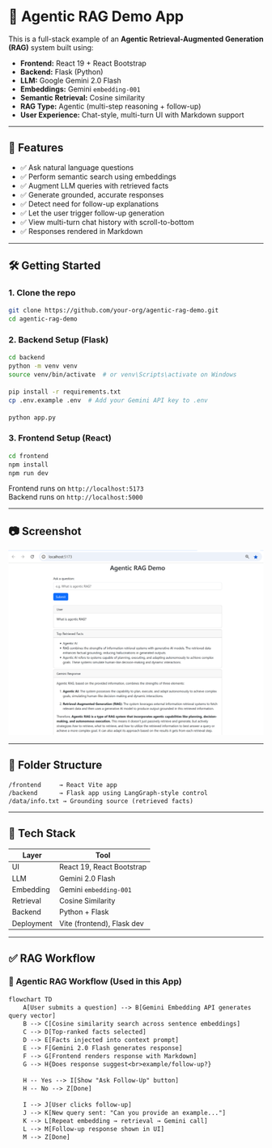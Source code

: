
# 🧠 Agentic RAG Demo App

This is a full-stack example of an **Agentic Retrieval-Augmented Generation (RAG)** system built using:

- **Frontend:** React 19 + React Bootstrap
- **Backend:** Flask (Python)
- **LLM:** Google Gemini 2.0 Flash
- **Embeddings:** Gemini `embedding-001`
- **Semantic Retrieval:** Cosine similarity
- **RAG Type:** Agentic (multi-step reasoning + follow-up)
- **User Experience:** Chat-style, multi-turn UI with Markdown support

---

## 🚀 Features

- ✅ Ask natural language questions
- ✅ Perform semantic search using embeddings
- ✅ Augment LLM queries with retrieved facts
- ✅ Generate grounded, accurate responses
- ✅ Detect need for follow-up explanations
- ✅ Let the user trigger follow-up generation
- ✅ View multi-turn chat history with scroll-to-bottom
- ✅ Responses rendered in Markdown

---

## 🛠️ Getting Started

### 1. Clone the repo

```bash
git clone https://github.com/your-org/agentic-rag-demo.git
cd agentic-rag-demo
```

### 2. Backend Setup (Flask)

```bash
cd backend
python -m venv venv
source venv/bin/activate  # or venv\Scripts\activate on Windows

pip install -r requirements.txt
cp .env.example .env  # Add your Gemini API key to .env

python app.py
```

### 3. Frontend Setup (React)

```bash
cd frontend
npm install
npm run dev
```

Frontend runs on `http://localhost:5173`  
Backend runs on `http://localhost:5000`

---

## 📷 Screenshot

![Agentic RAG App Screenshot](./screenshots/demo-ui.png)

---

## 📁 Folder Structure

```
/frontend     → React Vite app
/backend      → Flask app using LangGraph-style control
/data/info.txt → Grounding source (retrieved facts)
```

---

## 📘 Tech Stack

| Layer      | Tool                          |
|------------|-------------------------------|
| UI         | React 19, React Bootstrap     |
| LLM        | Gemini 2.0 Flash              |
| Embedding  | Gemini `embedding-001`        |
| Retrieval  | Cosine Similarity             |
| Backend    | Python + Flask                |
| Deployment | Vite (frontend), Flask dev    |

---

## ✅ RAG Workflow

### 🧠 Agentic RAG Workflow (Used in this App)

```mermaid
flowchart TD
    A[User submits a question] --> B[Gemini Embedding API generates query vector]
    B --> C[Cosine similarity search across sentence embeddings]
    C --> D[Top-ranked facts selected]
    D --> E[Facts injected into context prompt]
    E --> F[Gemini 2.0 Flash generates response]
    F --> G[Frontend renders response with Markdown]
    G --> H{Does response suggest<br>example/follow-up?}

    H -- Yes --> I[Show "Ask Follow-Up" button]
    H -- No --> Z[Done]

    I --> J[User clicks follow-up]
    J --> K[New query sent: "Can you provide an example..."]
    K --> L[Repeat embedding → retrieval → Gemini call]
    L --> M[Follow-up response shown in UI]
    M --> Z[Done]
```

